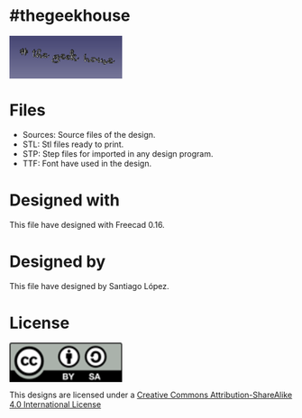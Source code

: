 # #thegeekhouse
<img src="thegeekhouse.png" width="200" align = "center">

# Files
* Sources: Source files of the design.
* STL: Stl files ready to print.
* STP: Step files for imported in any design program.
* TTF: Font have used in the design.

# Designed with
This file have designed with Freecad 0.16.

# Designed by
This file have designed by Santiago López.

# License

<img src="../by-sa.png" width="200" align = "center">

This designs are licensed under a [Creative Commons Attribution-ShareAlike 4.0 International License](http://creativecommons.org/licenses/by-sa/4.0/)
